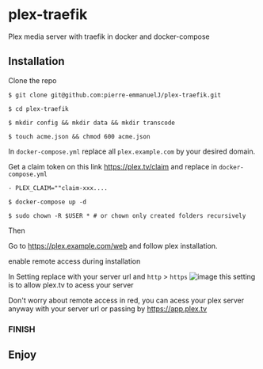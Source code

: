 # plex-traefik

Plex media server with traefik in docker and docker-compose

## Installation

Clone the repo
```Shell
$ git clone git@github.com:pierre-emmanuelJ/plex-traefik.git
```
```Shell
$ cd plex-traefik
```
```Shell
$ mkdir config && mkdir data && mkdir transcode
```
```Shell
$ touch acme.json && chmod 600 acme.json
```

In `docker-compose.yml` replace all `plex.example.com` by your desired domain.


Get a claim token on this link https://plex.tv/claim and replace in `docker-compose.yml` 


`- PLEX_CLAIM=""claim-xxx....`


```Shell
$ docker-compose up -d
```

```Shell
$ sudo chown -R $USER * # or chown only created folders recursively 
```

Then 

Go to https://plex.example.com/web and follow plex installation.

enable remote access during installation

In Setting replace with your server url and `http` > `https`
![image](https://user-images.githubusercontent.com/15922119/64863170-89cbf780-d634-11e9-8e58-22f94c5b5ad3.png)
this setting is to allow plex.tv to acess your server


Don't worry about remote access in red, you can acess your plex server anyway with your server url or passing by https://app.plex.tv

### FINISH

## Enjoy
